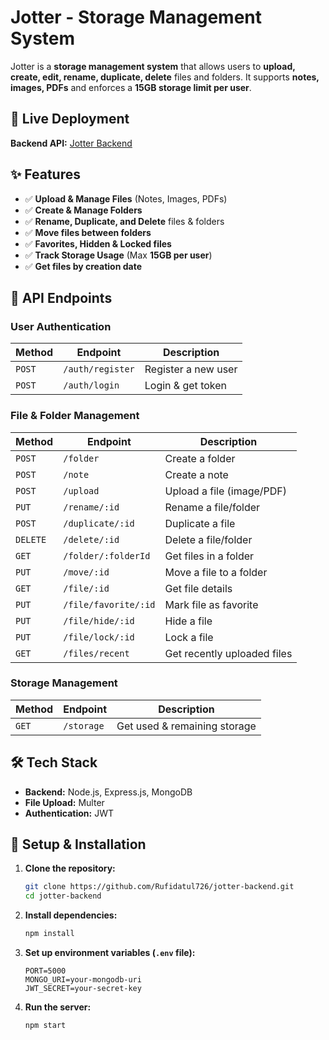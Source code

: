# Jotter - Storage Management System

Jotter is a **storage management system** that allows users to **upload, create, edit, rename, duplicate, delete** files and folders. It supports **notes, images, PDFs** and enforces a **15GB storage limit per user**.

## 🚀 Live Deployment
**Backend API:** [Jotter Backend](https://jotter-backend-production.up.railway.app/)

## ✨ Features
- ✅ **Upload & Manage Files** (Notes, Images, PDFs)
- ✅ **Create & Manage Folders**
- ✅ **Rename, Duplicate, and Delete** files & folders
- ✅ **Move files between folders**
- ✅ **Favorites, Hidden & Locked files**
- ✅ **Track Storage Usage** (Max **15GB per user**)
- ✅ **Get files by creation date**

## 📌 API Endpoints

### **User Authentication**
| Method | Endpoint         | Description          |
|--------|----------------|----------------------|
| `POST` | `/auth/register` | Register a new user |
| `POST` | `/auth/login`    | Login & get token   |

### **File & Folder Management**
| Method | Endpoint                | Description                |
|--------|------------------------|----------------------------|
| `POST` | `/folder`              | Create a folder           |
| `POST` | `/note`                | Create a note             |
| `POST` | `/upload`              | Upload a file (image/PDF) |
| `PUT`  | `/rename/:id`          | Rename a file/folder      |
| `POST` | `/duplicate/:id`       | Duplicate a file          |
| `DELETE` | `/delete/:id`        | Delete a file/folder      |
| `GET`  | `/folder/:folderId`    | Get files in a folder     |
| `PUT`  | `/move/:id`            | Move a file to a folder   |
| `GET`  | `/file/:id`            | Get file details          |
| `PUT`  | `/file/favorite/:id`   | Mark file as favorite     |
| `PUT`  | `/file/hide/:id`       | Hide a file               |
| `PUT`  | `/file/lock/:id`       | Lock a file               |
| `GET`  | `/files/recent`        | Get recently uploaded files |

### **Storage Management**
| Method | Endpoint       | Description                  |
|--------|--------------|------------------------------|
| `GET`  | `/storage`   | Get used & remaining storage |

## 🛠️ Tech Stack
- **Backend:** Node.js, Express.js, MongoDB
- **File Upload:** Multer
- **Authentication:** JWT

## 🚀 Setup & Installation
1. **Clone the repository:**
   ```sh
   git clone https://github.com/Rufidatul726/jotter-backend.git
   cd jotter-backend
   ```
2. **Install dependencies:**
   ```sh
   npm install
   ```
3. **Set up environment variables (`.env` file):**
   ```env
   PORT=5000
   MONGO_URI=your-mongodb-uri
   JWT_SECRET=your-secret-key
   ```
4. **Run the server:**
   ```sh
   npm start
   ```